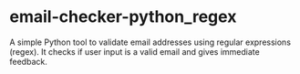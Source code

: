 # email-checker-python_regex
A simple Python tool to validate email addresses using regular expressions (regex). It checks if user input is a valid email and gives immediate feedback.
